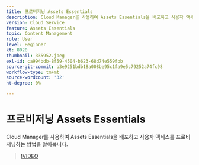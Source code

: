 ```yaml
---
title: 프로비저닝 Assets Essentials
description: Cloud Manager를 사용하여 Assets Essentials을 배포하고 사용자 액세스를 프로비저닝하는 방법을 알아봅니다.
version: Cloud Service
feature: Assets Essentials
topic: Content Management
role: User
level: Beginner
kt: 8020
thumbnail: 335952.jpeg
exl-id: ca994bdb-8f59-4504-b623-68d74e559fbb
source-git-commit: b3e9251bdb18a008be95c1fa9e5c79252a74fc98
workflow-type: tm+mt
source-wordcount: '32'
ht-degree: 0%

---
```


# 프로비저닝 Assets Essentials

Cloud Manager를 사용하여 Assets Essentials을 배포하고 사용자 액세스를 프로비저닝하는 방법을 알아봅니다.

>[!VIDEO](https://video.tv.adobe.com/v/335952?quality=12&learn=on)
